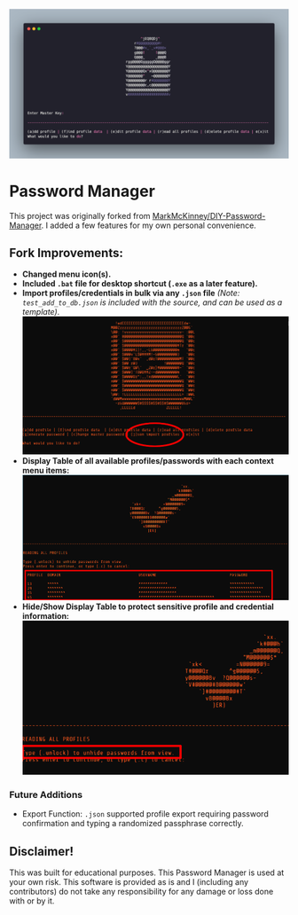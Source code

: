 ![DIY Password Manager Screenshot](menu_banner.png)

# Password Manager
This project was originally forked from [MarkMcKinney/DIY-Password-Manager](https://github.com/MarkMcKinney/DIY-Password-Manager).
I added a few features for my own personal convenience.

## Fork Improvements:
- **Changed menu icon(s).**
- **Included `.bat` file for desktop shortcut (`.exe` as a later feature).**
- **Import profiles/credentials in bulk via any `.json` file** *(Note: `test_add_to_db.json` is included with the source, and can be used as a template)*.![JSON Import](menu_json.png)
- **Display Table of all available profiles/passwords with each context menu items:** ![Display Table](menu_hidden.png)
- **Hide/Show Display Table to protect sensitive profile and credential information:** ![Display Hidden](menu_unlock.png)

### Future Additions
- Export Function: `.json` supported profile export requiring password confirmation and typing a randomized passphrase correctly.

## Disclaimer!
This was built for educational purposes. This Password Manager is used at your own risk. This software is provided as is and I (including any contributors) do not take any responsibility for any damage or loss done with or by it.
